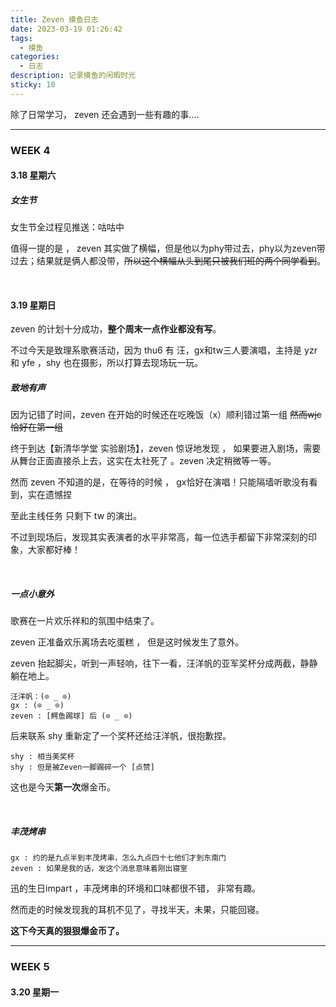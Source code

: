 ```yaml
---
title: Zeven 摸鱼日志
date: 2023-03-19 01:26:42
tags:
  - 摸鱼
categories:
  - 日志
description: 记录摸鱼的闲暇时光
sticky: 10
---
```




除了日常学习， zeven 还会遇到一些有趣的事....

---

### WEEK 4

#### 3.18 星期六  

##### 女生节

女生节全过程见推送：咕咕中

值得一提的是 ， zeven 其实做了横幅，但是他以为phy带过去，phy以为zeven带过去；结果就是俩人都没带，~~所以这个横幅从头到尾只被我们班的两个同学看到~~。

<br />

#### 3.19 星期日   

zeven 的计划十分成功，**整个周末一点作业都没有写**。

不过今天是致理系歌赛活动，因为 thu6 有 汪，gx和tw三人要演唱，主持是 yzr 和 yfe ，shy 也在摄影，所以打算去现场玩一玩。

##### 致地有声

因为记错了时间，zeven 在开始的时候还在吃晚饭（x）顺利错过第一组  ~~然而wjc恰好在第一组~~

终于到达【新清华学堂 实验剧场】，zeven 惊讶地发现 ， 如果要进入剧场，需要从舞台正面直接杀上去，这实在太社死了 。zeven 决定稍微等一等。

然而 zeven 不知道的是，在等待的时候 ， gx恰好在演唱！只能隔墙听歌没有看到，实在遗憾捏

至此主线任务 只剩下 tw 的演出。

不过到现场后，发现其实表演者的水平非常高，每一位选手都留下非常深刻的印象，大家都好棒！

<br />

##### 一点小意外

歌赛在一片欢乐祥和的氛围中结束了。

zeven 正准备欢乐离场去吃蛋糕 ， 但是这时候发生了意外。

zeven 抬起脚尖，听到一声轻响，往下一看，汪洋帆的亚军奖杯分成两截，静静躺在地上。

```
汪洋帆：(⊙ _ ⊙) 
gx : (⊙ _ ⊙) 
zeven : [鳄鱼踢球] 后 (⊙ _ ⊙) 
```

后来联系 shy 重新定了一个奖杯还给汪洋帆，很抱歉捏。

```
shy : 相当美奖杯
shy : 但是被Zeven一脚踢碎一个 [点赞]
```

 这也是今天**第一次**爆金币。

<br />

##### 丰茂烤串

```
gx : 约的是九点半到丰茂烤串，怎么九点四十七他们才到东南门
zeven : 如果是我的话，发这个消息意味着刚出寝室
```

迅的生日impart ，丰茂烤串的环境和口味都很不错， 非常有趣。

然而走的时候发现我的耳机不见了，寻找半天，未果，只能回寝。

**这下今天真的狠狠爆金币了。**

----

### WEEK 5

#### 3.20 星期一
